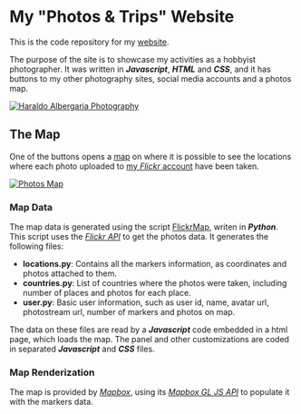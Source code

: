 # My "Photos & Trips" Website

This is the code repository for my [website](https://haraldoalbergaria.page/).

The purpose of the site is to showcase my activities as a hobbyist photographer. It was written in _**Javascript**_, _**HTML**_ and _**CSS**_, and it has buttons to my other photography sites, social media accounts and a photos map.

[![Haraldo Albergaria Photography](https://github.com/HaraldoFilho/haraldoalbergaria.page/blob/master/img/site.png)](https://haraldoalbergaria.page/)

## The Map

One of the buttons opens a [map](https://haraldoalbergaria.page/map/) on where it is possible to see the locations where each photo uploaded to [my _Flickr_ account](https://www.flickr.com/photos/hpfilho/) have been taken.

[![Photos Map](https://github.com/HaraldoFilho/haraldoalbergaria.page/blob/master/img/map.png)](https://haraldoalbergaria.page/map/)

### Map Data

The map data is generated using the script [FlickrMap](https://github.com/hpfilho/flickr-map), writen in _**Python**_. This script uses the [_Flickr API_](https://www.flickr.com/services/api/)
to get the photos data. It generates the following files:

- **locations.py**: Contains all the markers information, as coordinates and photos attached to them.
- **countries.py**: List of countries where the photos were taken, including number of places and photos for each place.
- **user.py**: Basic user information, such as user id, name, avatar url, photostream url, number of markers and photos on map.

The data on these files are read by a _**Javascript**_ code embedded in a html page, which loads the map. The panel and other customizations are coded in separated _**Javascript**_ and _**CSS**_ files.

### Map Renderization

The map is provided by [_Mapbox_](https://www.mapbox.com/), using its [_Mapbox GL JS API_](https://docs.mapbox.com/mapbox-gl-js/api/) to populate it with the markers data.
